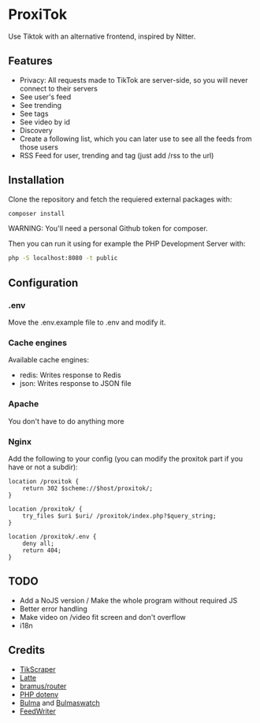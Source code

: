 # ProxiTok
Use Tiktok with an alternative frontend, inspired by Nitter.

## Features
* Privacy: All requests made to TikTok are server-side, so you will never connect to their servers
* See user's feed
* See trending
* See tags
* See video by id
* Discovery
* Create a following list, which you can later use to see all the feeds from those users
* RSS Feed for user, trending and tag (just add /rss to the url)

## Installation
Clone the repository and fetch the requiered external packages with:
```bash
composer install
```

WARNING: You'll need a personal Github token for composer.

Then you can run it using for example the PHP Development Server with:
```bash
php -S localhost:8080 -t public
```

## Configuration
### .env
Move the .env.example file to .env and modify it.

### Cache engines
Available cache engines:
* redis: Writes response to Redis
* json: Writes response to JSON file

### Apache
You don't have to do anything more

### Nginx
Add the following to your config (you can modify the proxitok part if you have or not a subdir):
```
location /proxitok {
    return 302 $scheme://$host/proxitok/;
}

location /proxitok/ {
    try_files $uri $uri/ /proxitok/index.php?$query_string;
}

location /proxitok/.env {
    deny all;
    return 404;
}
```

## TODO
* Add a NoJS version / Make the whole program without required JS
* Better error handling
* Make video on /video fit screen and don't overflow
* i18n

## Credits
* [TikScraper](https://github.com/pablouser1/TikScraperPHP)
* [Latte](https://github.com/nette/latte)
* [bramus/router](https://github.com/bramus/router)
* [PHP dotenv](https://github.com/vlucas/phpdotenv)
* [Bulma](https://github.com/jgthms/bulma) and [Bulmaswatch](https://github.com/jenil/bulmaswatch)
* [FeedWriter](https://github.com/mibe/FeedWriter)
